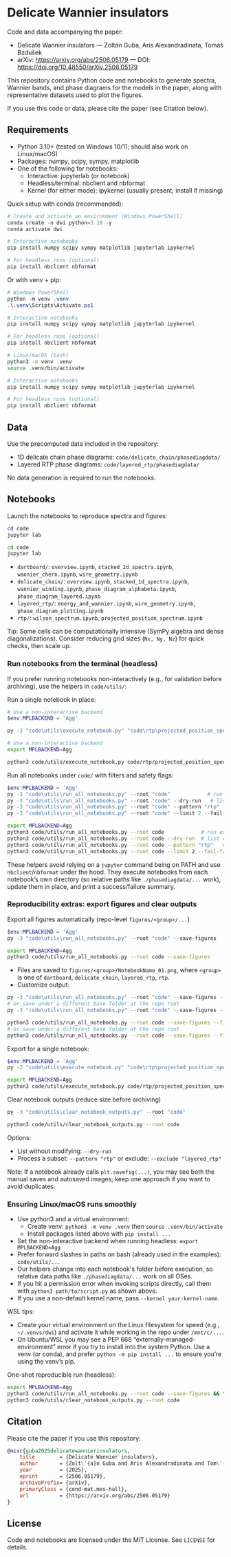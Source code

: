 # Delicate Wannier insulators

Code and data accompanying the paper:

- Delicate Wannier insulators — Zoltán Guba, Aris Alexandradinata, Tomáš Bzdušek
- arXiv: https://arxiv.org/abs/2506.05179 — DOI: https://doi.org/10.48550/arXiv.2506.05179

This repository contains Python code and notebooks to generate spectra, Wannier bands, and phase diagrams for the models in the paper, along with representative datasets used to plot the figures.

If you use this code or data, please cite the paper (see Citation below).

## Requirements

- Python 3.10+ (tested on Windows 10/11; should also work on Linux/macOS)
- Packages: numpy, scipy, sympy, matplotlib
- One of the following for notebooks:
	- Interactive: jupyterlab (or notebook)
	- Headless/terminal: nbclient and nbformat
	- Kernel (for either mode): ipykernel (usually present; install if missing)

Quick setup with conda (recommended):

```powershell
# Create and activate an environment (Windows PowerShell)
conda create -n dwi python=3.10 -y
conda activate dwi

# Interactive notebooks
pip install numpy scipy sympy matplotlib jupyterlab ipykernel

# For headless runs (optional)
pip install nbclient nbformat
```

Or with venv + pip:

```powershell
# Windows PowerShell
python -m venv .venv
.\.venv\Scripts\Activate.ps1

# Interactive notebooks
pip install numpy scipy sympy matplotlib jupyterlab ipykernel

# For headless runs (optional)
pip install nbclient nbformat
```

```bash
# Linux/macOS (bash)
python3 -m venv .venv
source .venv/bin/activate

# Interactive notebooks
pip install numpy scipy sympy matplotlib jupyterlab ipykernel

# For headless runs (optional)
pip install nbclient nbformat
```

## Data

Use the precomputed data included in the repository:

- 1D delicate chain phase diagrams: `code/delicate_chain/phasediagdata/`
- Layered RTP phase diagrams: `code/layered_rtp/phasediagdata/`

No data generation is required to run the notebooks.

## Notebooks

Launch the notebooks to reproduce spectra and figures:

```powershell
cd code
jupyter lab
```

```bash
cd code
jupyter lab
```

- `dartboard/`: `overview.ipynb`, `stacked_2d_spectra.ipynb`, `wannier_chern.ipynb`, `wire_geometry.ipynb`
- `delicate_chain/`: `overview.ipynb`, `stacked_1d_spectra.ipynb`, `wannier_winding.ipynb`, `phase_diagram_alphabeta.ipynb`, `phase_diagram_layered.ipynb`
- `layered_rtp/`: `energy_and_wannier.ipynb`, `wire_geometry.ipynb`, `phase_diagram_plotting.ipynb`
- `rtp/`: `wilson_spectrum.ipynb`, `projected_position_spectrum.ipynb`

Tip: Some cells can be computationally intensive (SymPy algebra and dense diagonalizations). Consider reducing grid sizes (`Nx, Ny, Nz`) for quick checks, then scale up.

### Run notebooks from the terminal (headless)

If you prefer running notebooks non-interactively (e.g., for validation before archiving), use the helpers in `code/utils/`:

Run a single notebook in place:

```powershell
# Use a non-interactive backend
$env:MPLBACKEND = 'Agg'

py -3 "code\utils\execute_notebook.py" "code\rtp\projected_position_spectrum.ipynb"
```

```bash
# Use a non-interactive backend
export MPLBACKEND=Agg

python3 code/utils/execute_notebook.py code/rtp/projected_position_spectrum.ipynb
```

Run all notebooks under `code/` with filters and safety flags:

```powershell
$env:MPLBACKEND = 'Agg'
py -3 "code\utils\run_all_notebooks.py" --root "code"            # run everything
py -3 "code\utils\run_all_notebooks.py" --root "code" --dry-run   # list only
py -3 "code\utils\run_all_notebooks.py" --root "code" --pattern "rtp"   # subset
py -3 "code\utils\run_all_notebooks.py" --root "code" --limit 2 --fail-fast # smoke test
```

```bash
export MPLBACKEND=Agg
python3 code/utils/run_all_notebooks.py --root code            # run everything
python3 code/utils/run_all_notebooks.py --root code --dry-run  # list only
python3 code/utils/run_all_notebooks.py --root code --pattern "rtp"   # subset
python3 code/utils/run_all_notebooks.py --root code --limit 2 --fail-fast # smoke test
```

These helpers avoid relying on a `jupyter` command being on PATH and use `nbclient`/`nbformat` under the hood. They execute notebooks from each notebook’s own directory (so relative paths like `./phasediagdata/...` work), update them in place, and print a success/failure summary.

### Reproducibility extras: export figures and clear outputs

Export all figures automatically (repo-level `figures/<group>/...`)

```powershell
$env:MPLBACKEND = 'Agg'
py -3 "code\utils\run_all_notebooks.py" --root "code" --save-figures
```

```bash
export MPLBACKEND=Agg
python3 code/utils/run_all_notebooks.py --root code --save-figures
```

- Files are saved to `figures/<group>/NotebookName_01.png`, where `<group>` is one of `dartboard`, `delicate_chain`, `layered_rtp`, `rtp`.
- Customize output:

```powershell
py -3 "code\utils\run_all_notebooks.py" --root "code" --save-figures --figfmt "pdf" --figdpi 300
# or save under a different base folder at the repo root
py -3 "code\utils\run_all_notebooks.py" --root "code" --save-figures --figdir "figures_pub"
```

```bash
python3 code/utils/run_all_notebooks.py --root code --save-figures --figfmt pdf --figdpi 300
# or save under a different base folder at the repo root
python3 code/utils/run_all_notebooks.py --root code --save-figures --figdir figures_pub
```

Export for a single notebook:

```powershell
$env:MPLBACKEND = 'Agg'
py -3 "code\utils\execute_notebook.py" "code\rtp\projected_position_spectrum.ipynb" --save-figures
```

```bash
export MPLBACKEND=Agg
python3 code/utils/execute_notebook.py code/rtp/projected_position_spectrum.ipynb --save-figures
```

Clear notebook outputs (reduce size before archiving)

```powershell
py -3 "code\utils\clear_notebook_outputs.py" --root "code"
```

```bash
python3 code/utils/clear_notebook_outputs.py --root code
```

Options:
- List without modifying: `--dry-run`
- Process a subset: `--pattern "rtp"` or exclude: `--exclude "layered_rtp"`

Note: If a notebook already calls `plt.savefig(...)`, you may see both the manual saves and autosaved images; keep one approach if you want to avoid duplicates.

### Ensuring Linux/macOS runs smoothly

- Use python3 and a virtual environment:
	- Create venv: `python3 -m venv .venv` then `source .venv/bin/activate`
	- Install packages listed above with `pip install ...`
- Set the non-interactive backend when running headless: `export MPLBACKEND=Agg`
- Prefer forward slashes in paths on bash (already used in the examples): `code/utils/...`
- Our helpers change into each notebook's folder before execution, so relative data paths like `./phasediagdata/...` work on all OSes.
- If you hit a permission error when invoking scripts directly, call them with `python3 path/to/script.py` as shown above.
- If you use a non-default kernel name, pass `--kernel your-kernel-name`.

WSL tips:
- Create your virtual environment on the Linux filesystem for speed (e.g., `~/.venvs/dwi`) and activate it while working in the repo under `/mnt/c/...`.
- On Ubuntu/WSL you may see a PEP 668 “externally-managed-environment” error if you try to install into the system Python. Use a venv (or conda), and prefer `python -m pip install ...` to ensure you’re using the venv’s pip.

One-shot reproducible run (headless):

```bash
export MPLBACKEND=Agg
python3 code/utils/run_all_notebooks.py --root code --save-figures && \
python3 code/utils/clear_notebook_outputs.py --root code
```

## Citation

Please cite the paper if you use this repository:

```bibtex
@misc{guba2025delicatewannierinsulators,
	title        = {Delicate Wannier insulators},
	author       = {Zolt\'{a}n Guba and Aris Alexandradinata and Tom\'{a}\v{s} Bzdu\v{s}ek},
	year         = {2025},
	eprint       = {2506.05179},
	archivePrefix= {arXiv},
	primaryClass = {cond-mat.mes-hall},
	url          = {https://arxiv.org/abs/2506.05179}
}
```

## License

Code and notebooks are licensed under the MIT License. See `LICENSE` for details.

